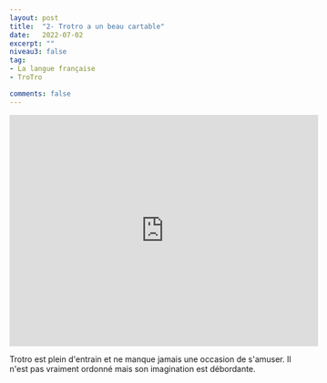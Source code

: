 ```yaml
---
layout: post
title:  "2- Trotro a un beau cartable"
date:   2022-07-02
excerpt: ""
niveau3: false
tag:
- La langue française
- TroTro

comments: false
---
```

<center>
<img style="display: none;" src="/assets/img/thumbnails/trotro-02.jpg" alt="" width="1" height="1">
<iframe width="542px" height="406px" src="https://www.youtube.com/embed/ecmYCoYfm0M?rel=0&controls=1&showinfo=0&modestbranding=1&enablejsapi=1" allowfullscreen frameborder="0" ></iframe></center>

Trotro est plein d'entrain et ne manque jamais une occasion de s'amuser. Il n'est pas vraiment ordonné mais son imagination est débordante. 
